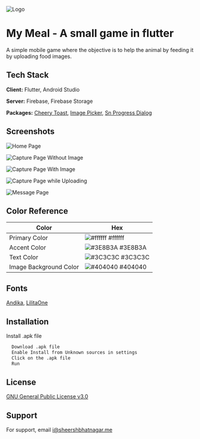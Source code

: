 
![Logo](https://github.com/SheershBhatnagar/My-Meal---A-Small-game-in-flutter/blob/master/lib/assets/images/animal.png)


# My Meal - A small game in flutter

A simple mobile game where the objective is to help the animal by feeding it by uploading food images.


## Tech Stack

**Client:** Flutter, Android Studio

**Server:** Firebase, Firebase Storage

**Packages:** [Cheery Toast](https://pub.dev/packages/cherry_toast), [Image Picker](https://pub.dev/packages/image_picker), [Sn Progress Dialog](https://pub.dev/packages/sn_progress_dialog)

## Screenshots

![Home Page](https://github.com/SheershBhatnagar/My-Meal---A-Small-game-in-flutter/blob/master/screenshots/home_page%20copy.png)

![Capture Page Without Image](https://github.com/SheershBhatnagar/My-Meal---A-Small-game-in-flutter/blob/master/screenshots/capture_page_without_image.png)

![Capture Page With Image](https://github.com/SheershBhatnagar/My-Meal---A-Small-game-in-flutter/blob/master/screenshots/capture_page_with_image.png)

![Capture Page while Uploading](https://github.com/SheershBhatnagar/My-Meal---A-Small-game-in-flutter/blob/master/screenshots/capture_page_uploading.png)

![Message Page](https://github.com/SheershBhatnagar/My-Meal---A-Small-game-in-flutter/blob/master/screenshots/message_page.png)

## Color Reference

| Color             | Hex                                                                |
| ----------------- | ------------------------------------------------------------------ |
| Primary Color | ![#ffffff](https://via.placeholder.com/10/ffffff?text=+) #ffffff |
| Accent Color | ![#3E8B3A](https://via.placeholder.com/10/3E8B3A?text=+) #3E8B3A |
| Text Color | ![#3C3C3C](https://via.placeholder.com/10/3C3C3C?text=+) #3C3C3C |
| Image Background Color | ![#404040](https://via.placeholder.com/10/404040?text=+) #404040 |


## Fonts

[Andika](https://github.com/SheershBhatnagar/My-Meal---A-Small-game-in-flutter/tree/master/lib/assets/fonts/Andika), [LilitaOne](https://github.com/SheershBhatnagar/My-Meal---A-Small-game-in-flutter/tree/master/lib/assets/fonts/LilitaOne)
## Installation

Install .apk file

```bash
  Download .apk file
  Enable Install from Unknown sources in settings
  Click on the .apk file
  Run
```
    
## License

[GNU General Public License v3.0](https://github.com/SheershBhatnagar/My-Meal---A-Small-game-in-flutter/blob/master/LICENSE)


## Support

For support, email i@sheershbhatnagar.me
